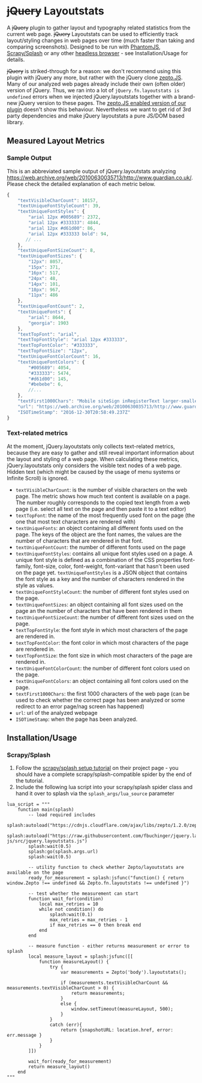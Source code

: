 # ~~jQuery~~ Layoutstats

A ~~jQuery~~ plugin to gather layout and typography related statistics from the current web page. ~~jQuery~~ Layoutstats can be used to efficiently track layout/styling changes in web pages over time (much faster than taking and comparing screenshots). Designed to be run with [PhantomJS](http://phantomjs.org/), [Scrapy/Splash](https://github.com/scrapy-plugins/scrapy-splash) or any other [headless browser](https://en.wikipedia.org/wiki/Headless_browser) - see Installation/Usage for details.

~~jQuery~~ is striked-through for a reason: we don't recommend using this plugin with jQuery any more, but rather with the jQuery clone [zepto.JS](http://zeptojs.com/). Many of our analyzed web pages already include their own (often older) version of jQuery. Thus, we ran into a lot of `jQuery.fn.layoutstats is undefined` errors when we injected jQuery.layoutstats together with a brand-new jQuery version to these pages.  The [zepto.JS enabled version of our plugin](https://github.com/fbuchinger/jquery.layoutstats/blob/zepto-js/src/jquery.layoutstats.js) doesn't show this behaviour. Nevertheless we want to get rid of 3rd party dependencies and make jQuery layoutstats a pure JS/DOM based library.

## Measured Layout Metrics
### Sample Output
This is an abbreviated sample output of jQuery.layoutstats analyzing https://web.archive.org/web/20100630035713/http://www.guardian.co.uk/. Please check the detailed explanation of each metric below.
```javascript
{
    "textVisibleCharCount": 10157,
    "textUniqueFontStyleCount": 39,
    "textUniqueFontStyles": {
        "arial 12px #005689": 2372,
        "arial 12px #333333": 4844,
        "arial 12px #d61d00": 86,
        "arial 12px #333333 bold": 94,
       // ...
    },
    "textUniqueFontSizeCount": 8,
    "textUniqueFontSizes": {
        "12px": 8057,
        "15px": 371,
        "16px": 517,
        "24px": 48,
        "14px": 101,
        "18px": 967,
        "11px": 486
    },
    "textUniqueFontCount": 2,
    "textUniqueFonts": {
        "arial": 8644,
        "georgia": 1903
    },
    "textTopFont": "arial",
    "textTopFontStyle": "arial 12px #333333",
    "textTopFontColor": "#333333",
    "textTopFontSize": "12px",
    "textUniqueFontColorCount": 16,
    "textUniqueFontColors": {
        "#005689": 4054,
        "#333333": 5474,
        "#d61d00": 145,
        "#bebebe": 6,
        //... 
    },
    "textFirst1000Chars": "Mobile siteSign inRegisterText larger·smaller\n\t\t\n\t        About Us\n    Webfeed\n\t\t\n\t        Today's paper\n    \n\t\t\n\t        Zeitgeist\n    Consumer publisher of the year | 30 June 2010\n\t\t\t\t    \n\t                        | Last updated three minutes ago \n            \n\t\t\tWeather | Cape Town | 15°C7°CWimbledon26°C15°CNewsWorld CupCommentCultureBusinessMoneyLife & styleTravelEnvironmentTVVideoCommunityJobsNewsPoliticsUKWorldUSMediaEducationSocietyScienceTechnologyLawSportGuardianObserverBlogsBreaki....",
    "url": "https://web.archive.org/web/20100630035713/http://www.guardian.co.uk/",
    "ISOTimeStamp": "2016-12-30T20:58:49.237Z"
}
```

### Text-related metrics
At the moment, jQuery.layoutstats only collects text-related metrics, because they are easy to gather and still reveal important information about the layout and styling of a web page. When calculating these metrics, jQuery.layoutstats only considers the visible text nodes of a web page. Hidden text (which might be caused by the usage of menu systems or Infinite Scroll) is ignored.

- `textVisibleCharCount`: is the number of visible characters on the web page. The metric shows how much text content is available on a page. The number roughly corresponds to the copied text length from a web page (i.e. select all text on the page and then paste it to a text editor)
- `textTopFont`: the name of the most frequently used font on the page (the one that most text characters are rendered with)
- `textUniqueFonts`: an object containing all different fonts used on the page. The keys of the object are the font names, the values are the number of characters that are rendered in that font.
- `textUniqueFontCount`: the number of different fonts used on the page
- `textUniqueFontStyles`: contains all unique font styles used on a page. A unique font style is defined as a combination of the CSS properties font-family, font-size, color, font-weight, font-variant that hasn't been used on the page yet. `textUniqueFontStyles` is a JSON object that contains the font style as a key and the number of characters rendered in the style as values.
- `textUniqueFontStyleCount`: the number of different font styles used on the page.
- `textUniqueFontSizes`: an object containing all font sizes used on the page an the number of characters that have been rendered in them
- `textUniqueFontSizeCount`: the number of different font sizes used on the page.
- `textTopFontStyle`: the font style in which most characters of the page are rendered in.
- `textTopFontColor`: the font color in which most characters of the page are rendered in.
- `textTopFontSize`: the font size in which most characters of the page are rendered in.
- `textUniqueFontColorCount`: the number of different font colors used on the page.
- `textUniqueFontColors`: an object containing all font colors used on the page.
- `textFirst1000Chars`: the first 1000 characters of the web page (can be used to check whether the correct page has been analyzed or some redirect to an error page/nag screen has happened)
- `url`: url of the analyzed webpage
- `ISOTimeStamp`: when the page has been analyzed. 

## Installation/Usage

### Scrapy/Splash

1. Follow the [scrapy/splash setup tutorial](https://github.com/scrapy-plugins/scrapy-splash) on their project page - you should have a complete scrapy/splash-compatible spider by the end of the tutorial.
2. Include the following lua script into your scrapy/splash spider class and hand it over to splash via the  `splash_args/lua_source` parameter
```
lua_script = """
    function main(splash)
	    -- load required includes
        splash:autoload("https://cdnjs.cloudflare.com/ajax/libs/zepto/1.2.0/zepto.min.js")
        splash:autoload("https://raw.githubusercontent.com/fbuchinger/jquery.layoutstats/zepto-js/src/jquery.layoutstats.js")
        splash:wait(0.5)
        splash:go(splash.args.url)
        splash:wait(0.5)
		
        -- utility function to check whether Zepto/layoutstats are available on the page
        ready_for_measurement = splash:jsfunc("function() { return window.Zepto !== undefined && Zepto.fn.layoutstats !== undefined }")

        -- test whether the measurement can start
        function wait_for(condition)
            local max_retries = 10
            while not condition() do
                splash:wait(0.1)
                max_retries = max_retries - 1
                if max_retries == 0 then break end
            end
        end
        
		-- measure function - either returns measurement or error to splash
        local measure_layout = splash:jsfunc([[
            function measureLayout() {
                try {
                    var measurements = Zepto('body').layoutstats();

                    if (measurements.textVisibleCharCount && measurements.textVisibleCharCount > 0) {
                        return measurements;
                    }
                    else {
                        window.setTimeout(measureLayout, 500);
                    }
                }
                catch (err){
                    return {snapshotURL: location.href, error: err.message }
                }
            }
        ]])

        wait_for(ready_for_measurement)
        return measure_layout()
    end
"""
```
